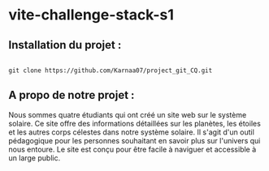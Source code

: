 # vite-challenge-stack-s1

## Installation du projet : 
```

git clone https://github.com/Karnaa07/project_git_CQ.git
```

## A propo de notre projet : 

Nous sommes quatre étudiants qui ont créé un site web sur le système solaire. Ce site offre des informations détaillées sur les planètes, les étoiles et les autres corps célestes dans notre système solaire. Il s'agit d'un outil pédagogique pour les personnes souhaitant en savoir plus sur l'univers qui nous entoure. Le site est conçu pour être facile à naviguer et accessible à un large public.
